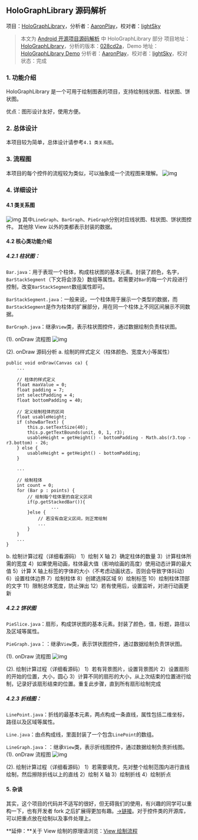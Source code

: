 ## HoloGraphLibrary 源码解析

项目：[HoloGraphLibrary](https://github.com/Androguide/HoloGraphLibrary)，分析者：[AaronPlay](https://github.com/AaronPlay)，校对者：[lightSky](https://github.com/lightSky)

> 本文为 [Android 开源项目源码解析](http://a.codekk.com/) 中 HoloGraphLibrary 部分
> 项目地址：[HoloGraphLibrary](https://github.com/Androguide/HoloGraphLibrary)，分析的版本：[028cd2a](https://github.com/Androguide/HoloGraphLibrary/commit/028cd2ae6916308bbb96472aafa9ecd8b1343d5c)，Demo 地址：[HoloGraphLibrary Demo](https://github.com/android-cn/android-open-project-demo/tree/master/holo-graph-library-demo)
> 分析者：[AaronPlay](https://github.com/AaronPlay)，校对者：[lightSky](https://github.com/lightSky)，校对状态：完成

### 1. 功能介绍

HoloGraphLibrary 是一个可用于绘制图表的项目，支持绘制线状图、柱状图、饼状图。

优点：图形设计友好，使用方便。

### 2. 总体设计

本项目较为简单，总体设计请参考`4.1 类关系图`。

### 3. 流程图

本项目的每个控件的流程较为类似，可以抽象成一个流程图来理解。
![img](https://raw.githubusercontent.com/android-cn/android-open-project-analysis/master/view/graph-view/holographlibrary/image/holographflow.png)

### 4. 详细设计

#### 4.1 类关系图

![img](https://raw.githubusercontent.com/android-cn/android-open-project-analysis/master/view/graph-view/holographlibrary/image/uml.png)
其中`LineGraph`、`BarGraph`、`PieGraph`分别对应线状图、柱状图、饼状图控件。
其他除 View 以外的类都表示封装的数据。

#### 4.2 核心类功能介绍

##### 4.2.1 柱状图：

`Bar.java`：用于表现一个柱体，构成柱状图的基本元素。封装了颜色，名字，`BarStackSegment`（下文将会涉及）数组等属性。若需要对`Bar`的每一个片段进行控制，改变`BarStackSegment`数组属性即可。

`BarStackSegment.java`：一般来说，一个柱体用于展示一个类型的数据，而`BarStackSegment`是作为柱体的扩展部分，用在同一个柱体上不同区间展示不同数据。

`BarGraph.java`：继承`View`类，表示柱状图控件，通过数据绘制负责柱状图。

(1). onDraw 流程图
![img](https://raw.githubusercontent.com/android-cn/android-open-project-analysis/master/view/graph-view/holographlibrary/image/bargraphflow.png)

(2). onDraw 源码分析
a. 绘制的样式定义（柱体颜色、宽度大小等属性）

```
public void onDraw(Canvas ca) {
    ...

    // 柱体的样式定义
    float maxValue = 0;
    float padding = 7;
    int selectPadding = 4;
    float bottomPadding = 40;

    // 定义绘制柱体的区间
    float usableHeight;
    if (showBarText) {
        this.p.setTextSize(40);
        this.p.getTextBounds(unit, 0, 1, r3);
        usableHeight = getHeight() - bottomPadding - Math.abs(r3.top - r3.bottom) - 26;
    } else {
        usableHeight = getHeight() - bottomPadding;
    }

    ...                    

    // 绘制柱体
    int count = 0;
    for (Bar p : points) {
        // 绘制每个柱体里的自定义区间
        if(p.getStackedBar()){
                 ...
        }else {
            // 若没有自定义区间，则正常绘制
            ...
        }
    }    
    ...
}

```

b. 绘制计算过程（详细看源码）
1）绘制 X 轴
2）确定柱体的数量
3）计算柱体所需的宽度
4）如果使用动画，柱体最大值（影响绘画的高度）使用动态计算的最大值
5）计算 X 轴上标签的字体的大小（不考虑动画状态，否则会导致字体抖动）
6）设置柱体边界
7）绘制柱体
8）创建选择区域
9）绘制标签
10）绘制柱体顶部的文字
11）限制总体宽度，防止弹出
12）若有使用后，设置监听，对进行动画更新

##### 4.2.2 饼状图

`PieSlice.java`：扇形，构成饼状图的基本元素。封装了颜色，值，标题，路径以及区域等属性。

`PieGraph.java`：：继承`View`类，表示饼状图控件，通过数据绘制负责饼状图。

(1). onDraw 流程图
![img](https://raw.githubusercontent.com/android-cn/android-open-project-analysis/master/view/graph-view/holographlibrary/image/piegraphflow.png)

(2). 绘制计算过程（详细看源码）
1）若有背景图片，设置背景图片
2）设置扇形的开始的位置，大小，圆心
3）计算不同的扇形的大小，从上次结束的位置进行绘制，记录好该扇形结束的位置。重复此步骤，直到所有扇形绘制完成

##### 4.2.3 折线图：

`LinePoint.java`：折线的最基本元素，两点构成一条直线，属性包括二维坐标，路径以及区域等属性。

`Line.java`：由点构成线，里面封装了一个包含`LinePoint`的数组。

`LineGraph.java`：：继承`View`类，表示折线图控件，通过数据绘制负责折线图。
(1). onDraw 流程图
![img](https://raw.githubusercontent.com/android-cn/android-open-project-analysis/master/view/graph-view/holographlibrary/image/linegraphflow.png)

(2). 绘制计算过程（详细看源码）
1）若需要填充，先对整个绘制范围内进行直线绘制，然后擦除折线以上的直线
2）绘制 X 轴
3）绘制折线
4）绘制折点

#### 5. 杂谈

其实，这个项目的代码并不适写的很好，但无碍我们的使用，有兴趣的同学可以重构一下，也有开发者 fork 之后扩展得更加有趣。[->链接](https://bitbucket.org/danielnadeau/holographlibrary)。对于控件类的开源库，可以把重点放在绘制以及事件处理上。

**延伸：**关于 View 绘制的原理请浏览：[View 绘制流程](http://a.codekk.com/detail/Android/lightSky/%E5%85%AC%E5%85%B1%E6%8A%80%E6%9C%AF%E7%82%B9%E4%B9%8B%20View%20%E7%BB%98%E5%88%B6%E6%B5%81%E7%A8%8B)
